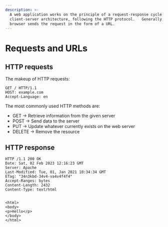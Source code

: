 ```yaml
---
description: >-
  A web application works on the principle of a request-response cycle in a
  client-server architecture, following the HTTP protocol.   Generally, a
  browser sends the request in the form of a URL.
---
```


# Requests and URLs

## HTTP requests

The makeup of HTTP requests:

```
GET / HTTP/1.1
HOST: example.com
Accept-Language: en
```

The most commonly used HTTP methods are:

* GET   -> Retrieve information from the given server
* POST  -> Send data to the server
* PUT  -> Update whatever currently exists on the web server
* DELETE  -> Remove the resource

## HTTP response

```
HTTP /1.1 200 OK
Date: Sat, 02 Feb 2023 12:16:23 GMT
Server: Apache
Last-Modified: Tue, 01, Jan 2021 10:34:34 GMT
ETag: "34n3kbd-34v4-va4v4f4f4"
Accept-Ranges: bytes
Content-Length: 2432
Content-Type: text/html


<html>
<body>
<p>Hello</p>
</body>
</html>
```







